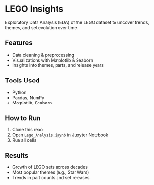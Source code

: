 # LEGO Insights

Exploratory Data Analysis (EDA) of the LEGO dataset to uncover trends, themes, and set evolution over time.

## Features
- Data cleaning & preprocessing  
- Visualizations with Matplotlib & Seaborn  
- Insights into themes, parts, and release years  

##  Tools Used
- Python  
- Pandas, NumPy  
- Matplotlib, Seaborn  

##  How to Run
1. Clone this repo  
2. Open `Lego_Analysis.ipynb` in Jupyter Notebook  
3. Run all cells  

##  Results
- Growth of LEGO sets across decades  
- Most popular themes (e.g., Star Wars)  
- Trends in part counts and set releases
